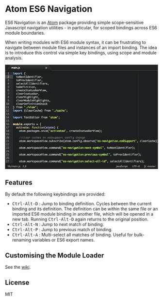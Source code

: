 # Atom ES6 Navigation

ES6 Navigation is an [Atom](https://atom.io) package providing simple scope-sensitive Javascript navigation utilities - in particular, for scoped bindings across ES6 module boundaries.

When writing modules with ES6 module syntax, it can be frustrating to navigate between module files and instances of an import binding. The idea is to introduce this control via simple key bindings, using scope and module analysis.

![Usage Gif](es-navigate-demo.gif)

## Features
By default the following keybindings are provided:
* <kbd>Ctrl-Alt-D</kbd> : Jump to binding definition. Cycles between the current binding and its definition. The definition can be within the same file or an imported ES6 module binding in another file, which will be opened in a new tab. Running <kbd>Ctrl-Alt-D</kbd> again returns to the original position.
* <kbd>Ctrl-Alt-N</kbd> : Jump to next match of binding.
* <kbd>Ctrl-Alt-P</kbd> : Jump to previous match of binding.
* <kbd>Ctrl-Alt-A</kbd> : Multi-select all matches of binding. Useful for bulk-renaming variables or ES6 export names.

## Customising the Module Loader
See the [wiki](https://github.com/incrementallair/es-navigation/wiki/Customising-the-Module-Resolver).

## License

MIT
